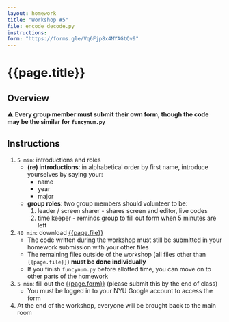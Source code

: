 ```yaml
---
layout: homework
title: "Workshop #5"
file: encode_decode.py
instructions:
form: "https://forms.gle/Vq6Fjp8x4MYAGtQv9"
---   
```


# {{page.title}}

## Overview

⚠️ __Every group member must submit their own form, though the code may be the similar for `funcynum.py`__

## Instructions

1. `5 min`: introductions and roles
	* __(re) introductions__: in alphabetical order by first name, introduce yourselves by saying your:
		* name
		* year
		* major
	* __group roles__: two group members should volunteer to be:
		1. leader / screen sharer - shares screen and editor, live codes 
		2. time keeper - reminds group to fill out form when 5 minutes are left
2. `40 min`: download [{{page.file}}]({{page.file}}) <!--([html instructions are available](encode_decode.html)) and work together to complete as much as you can -->
	* The code written during the workshop must still be submitted in your homework submission with your other files
	* The remaining files outside of the workshop (all files other than `{{page.file}}`) __must be done individually__
	* If you finish `funcynum.py` before allotted time, you can move on to other parts of the homework 
3. `5 min`: fill out the [{{page.form}}]({{page.form}}) (please submit this by the end of class)
	* You must be logged in to your NYU Google account to access the form
4. At the end of the workshop, everyone will be brought back to the main room

<br>
<br>
<br>
<br>
<br>
<br>







